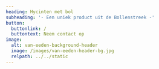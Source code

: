 ```yaml
---
heading: Hycinten met bol
subheading: '- Een uniek product uit de Bollenstreek -'
button:
  buttonlink: /
  buttontext: Neem contact op
image:
  alt: van-eeden-background-header
  image: /images/van-eeden-header-bg.jpg
  relpath: ../../static
---
```

